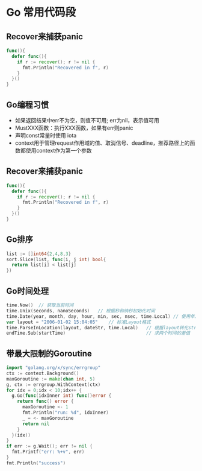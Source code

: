 # Go 常用代码段

## Recover来捕获panic

```go
func(){
  defer func(){
    if r := recover(); r != nil {
      fmt.Println("Recovered in f", r)
    }
  }()
}
```

## Go编程习惯

- 如果返回结果中err不为空，则值不可用; err为nil，表示值可用
- MustXXX函数：执行XXX函数，如果有err则panic
- 声明const常量时使用 iota
- context用于管理request作用域的值、取消信号、deadline，推荐路径上的函数都使用context作为第一个参数

## Recover来捕获panic

```go
func(){
  defer func(){
    if r := recover(); r != nil {
      fmt.Println("Recovered in f", r)
    }
  }()
}
```

## Go排序

```go
list := []int64{2,4,8,3}
sort.Slice(list, func(i, j int) bool{
  return list[i] < list[j]
})
```

## Go时间处理

```go
time.Now()  // 获取当前时间
time.Unix(seconds, nanoSeconds)   // 根据秒和纳秒初始化时间
time.Date(year, month, day, hour, min, sec, nsec, time.Local) // 使用年月日来初始时间
var layout = "2006-01-02 15:04:05"    // 标准Layout格式
time.ParseInLocation(layout, dateStr, time.Local)   // 根据layout转化str成时间类型
endTime.Sub(startTime)                              // 求两个时间的差值
```

## 带最大限制的Goroutine
```go
import "golang.org/x/sync/errgroup"
ctx := context.Background()
maxGoroutine := make(chan int, 5)
g, ctx := errgroup.WithContext(ctx)
for idx = 0;idx < 10;idx++ {
  g.Go(func(idxInner int) func()error {
    return func() error {
      maxGoroutine <- 1
      fmt.Println("run: %d", idxInner)
      _ = <- maxGoroutine
      return nil
    }
  }(idx))
}
if err := g.Wait(); err != nil {
  fmt.Printf("err: %+v", err)
}
fmt.Println("success")
```
